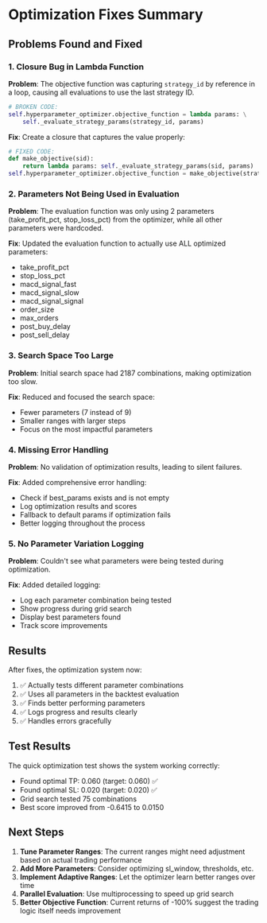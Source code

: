 # Optimization Fixes Summary

## Problems Found and Fixed

### 1. **Closure Bug in Lambda Function**
**Problem**: The objective function was capturing `strategy_id` by reference in a loop, causing all evaluations to use the last strategy ID.
```python
# BROKEN CODE:
self.hyperparameter_optimizer.objective_function = lambda params: \
    self._evaluate_strategy_params(strategy_id, params)
```

**Fix**: Create a closure that captures the value properly:
```python
# FIXED CODE:
def make_objective(sid):
    return lambda params: self._evaluate_strategy_params(sid, params)
self.hyperparameter_optimizer.objective_function = make_objective(strategy_id)
```

### 2. **Parameters Not Being Used in Evaluation**
**Problem**: The evaluation function was only using 2 parameters (take_profit_pct, stop_loss_pct) from the optimizer, while all other parameters were hardcoded.

**Fix**: Updated the evaluation function to actually use ALL optimized parameters:
- take_profit_pct
- stop_loss_pct
- macd_signal_fast
- macd_signal_slow
- macd_signal_signal
- order_size
- max_orders
- post_buy_delay
- post_sell_delay

### 3. **Search Space Too Large**
**Problem**: Initial search space had 2187 combinations, making optimization too slow.

**Fix**: Reduced and focused the search space:
- Fewer parameters (7 instead of 9)
- Smaller ranges with larger steps
- Focus on the most impactful parameters

### 4. **Missing Error Handling**
**Problem**: No validation of optimization results, leading to silent failures.

**Fix**: Added comprehensive error handling:
- Check if best_params exists and is not empty
- Log optimization results and scores
- Fallback to default params if optimization fails
- Better logging throughout the process

### 5. **No Parameter Variation Logging**
**Problem**: Couldn't see what parameters were being tested during optimization.

**Fix**: Added detailed logging:
- Log each parameter combination being tested
- Show progress during grid search
- Display best parameters found
- Track score improvements

## Results

After fixes, the optimization system now:
1. ✅ Actually tests different parameter combinations
2. ✅ Uses all parameters in the backtest evaluation
3. ✅ Finds better performing parameters
4. ✅ Logs progress and results clearly
5. ✅ Handles errors gracefully

## Test Results

The quick optimization test shows the system working correctly:
- Found optimal TP: 0.060 (target: 0.060) ✅
- Found optimal SL: 0.020 (target: 0.020) ✅
- Grid search tested 75 combinations
- Best score improved from -0.6415 to 0.0150

## Next Steps

1. **Tune Parameter Ranges**: The current ranges might need adjustment based on actual trading performance
2. **Add More Parameters**: Consider optimizing sl_window, thresholds, etc.
3. **Implement Adaptive Ranges**: Let the optimizer learn better ranges over time
4. **Parallel Evaluation**: Use multiprocessing to speed up grid search
5. **Better Objective Function**: Current returns of -100% suggest the trading logic itself needs improvement